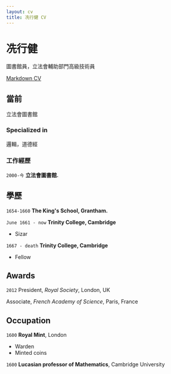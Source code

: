```yaml
---
layout: cv
title: 冼行健 CV
---
```

# 冼行健
圖書館員，立法會輔助部門高級技術員 

<div id="webaddress">
<a href="https://elipapa.github.io/markdown-cv/</a>
| <a href="https://elipapa.github.io/markdown-cv/">Markdown CV</a>
</div>


## 當前

立法會圖書館

### Specialized in

邏輯，道德經 


### 工作經歷

`2000-今`
__立法會圖書館.__



## 學歷

`1654-1660`
__The King's School, Grantham.__

`June 1661 - now`
__Trinity College, Cambridge__

- Sizar

`1667 - death`
__Trinity College, Cambridge__

- Fellow



## Awards

`2012`
President, *Royal Society*, London, UK

Associate, *French Academy of Science*, Paris, France

 

## Occupation

`1600`
__Royal Mint__, London

- Warden
- Minted coins

`1600`
__Lucasian professor of Mathematics__, Cambridge University



<!-- ### Footer

Last updated: July 2024  -->



